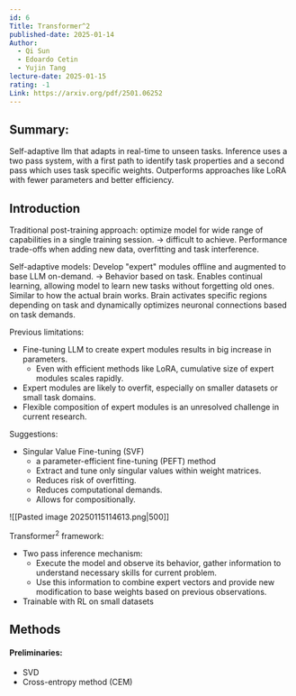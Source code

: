 ```yaml
---
id: 6
Title: Transformer^2
published-date: 2025-01-14
Author:
  - Qi Sun
  - Edoardo Cetin
  - Yujin Tang
lecture-date: 2025-01-15
rating: -1
Link: https://arxiv.org/pdf/2501.06252
---
```

## Summary:

Self-adaptive llm that adapts in real-time to unseen tasks.
Inference uses a two pass system, with a first path to identify task properties and a second pass which uses task specific weights.
Outperforms approaches like LoRA with fewer parameters and better efficiency.


## Introduction
Traditional post-training approach: optimize model for wide range of capabilities in a single training session. -> difficult to achieve. Performance trade-offs when adding new data, overfitting and task interference.

Self-adaptive models:
Develop "expert" modules offline and augmented to base LLM on-demand. -> Behavior based on task. Enables continual learning, allowing model to learn new tasks without forgetting old ones.
Similar to how the actual brain works. Brain activates specific regions depending on task and dynamically optimizes neuronal connections based on task demands.

Previous limitations:
- Fine-tuning LLM to create expert modules results in big increase in parameters.
	- Even with efficient methods like LoRA, cumulative size of expert modules scales rapidly.
- Expert modules are likely to overfit, especially on smaller datasets or small task domains.
- Flexible composition of expert modules is an unresolved challenge in current research.

Suggestions:
- Singular Value Fine-tuning (SVF)
	- a parameter-efficient fine-tuning (PEFT) method
	- Extract and tune only singular values within weight matrices. 
	- Reduces risk of overfitting.
	- Reduces computational demands.
	- Allows for compositionally.

![[Pasted image 20250115114613.png|500]]


Transformer$^2$ framework:
- Two pass inference mechanism:
	- Execute the model and observe its behavior, gather information to understand necessary skills for current problem.
	- Use this information to combine expert vectors and provide new modification to base weights based on previous observations.
- Trainable with RL on small datasets

## Methods
#### Preliminaries:
- SVD
- Cross-entropy method (CEM)

